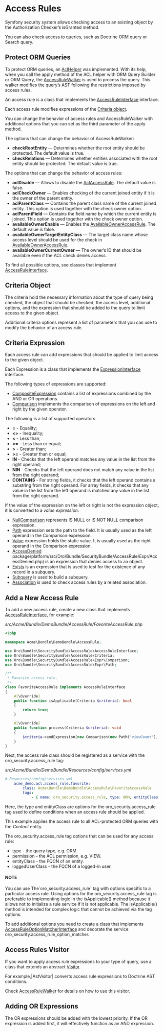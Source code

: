 <a id="backend-security-bundle-access-rules"></a>

# Access Rules

Symfony security system allows checking access to an existing object by the Authorization Checker’s isGranted method.

You can also check access to queries, such as Doctrine ORM query or Search query.

## Protect ORM Queries

To protect ORM queries, an <a href="https://github.com/oroinc/platform/blob/master/src/Oro/Bundle/SecurityBundle/ORM/Walker/AclHelper.php" target="_blank">AclHelper</a> was implemented. With its help, when you call the apply method of the ACL helper with ORM Query Builder or ORM Query, the <a href="https://github.com/oroinc/platform/blob/master/src/Oro/Bundle/SecurityBundle/ORM/Walker/AccessRuleWalker.php" target="_blank">AccessRuleWalker</a> is used
to process the query. This walker modifies the query’s AST following the restrictions imposed by access rules.

An access rule is a class that implements the <a href="https://github.com/oroinc/platform/tree/master/src/Oro/Bundle/SecurityBundle/AccessRule/AccessRuleInterface.php" target="_blank">AccessRuleInterface</a> interface.

Each access rule modifies expressions of the <a href="https://github.com/oroinc/platform/tree/master/src/Oro/Bundle/SecurityBundle/AccessRule/Criteria.php" target="_blank">Criteria object</a>.

You can change the behavior of access rules and AccessRuleWalker with additional options that you can set as the third parameter of the apply method.

The options that can change the behavior of AccessRuleWalker:

- **checkRootEntity** — Determines whether the root entity should be protected. The default value is true.
- **checkRelations** — Determines whether entities associated with the root entity should be protected. The default value is true.

The options that can change the behavior of access rules:

- **aclDisable** — Allows to disable the <a href="https://github.com/oroinc/platform/tree/master/src/Oro/Bundle/SecurityBundle/AccessRule/AclAccessRule.php" target="_blank">AclAccessRule</a>. The default value is false.
- **aclCheckOwner** — Enables checking of the current joined entity if it is the owner of the parent entity.
- **aclParentClass** — Contains the parent class name of the current joined entity. This option is used together with the check owner option.
- **aclParentField** — Contains the field name by which the current entity is joined. This option is used together with the check owner option.
- **availableOwnerEnable** — Enables the <a href="https://github.com/oroinc/platform/blob/master/src/Oro/Bundle/SecurityBundle/AccessRule/AvailableOwnerAccessRule.php" target="_blank">AvailableOwnerAccessRule</a>. The default value is false.
- **availableOwnerTargetEntityClass**  — The target class name whose access level should be used for the check in <a href="https://github.com/oroinc/platform/blob/master/src/Oro/Bundle/SecurityBundle/AccessRule/AvailableOwnerAccessRule.php" target="_blank">AvailableOwnerAccessRule</a>.
- **availableOwnerCurrentOwner** — The owner’s ID that should be available even if the ACL check denies access.

To find all possible options, see classes that implement <a href="https://github.com/oroinc/platform/tree/master/src/Oro/Bundle/SecurityBundle/AccessRule/AccessRuleInterface.php" target="_blank">AccessRuleInterface</a>.

## Criteria Object

The criteria hold the necessary information about the type of query being checked, the object that should be checked,
the access level, additional options, and the expression that should be added to the query to limit access to the given object.

Additional criteria options represent a list of parameters that you can use to modify the behavior of an access rule.

## Criteria Expression

Each access rule can add expressions that should be applied to limit access to the given object.

Each Expression is a class that implements the <a href="https://github.com/oroinc/platform/blob/master/src/Oro/Bundle/SecurityBundle/AccessRule/Expr/ExpressionInterface.php" target="_blank">ExpressionInterface</a> interface.

The following types of expressions are supported:

* <a href="https://github.com/oroinc/platform/blob/master/src/Oro/Bundle/SecurityBundle/AccessRule/Expr/CompositeExpression.php" target="_blank">CompositeExpression</a> contains a list of expressions combined by the AND or OR operations.
* <a href="https://github.com/oroinc/platform/blob/master/src/Oro/Bundle/SecurityBundle/AccessRule/Expr/Comparison.php" target="_blank">Comparison</a> implements the comparison of expressions on the left and right by the given operator.

The following is a list of supported operators:

- **=** - Equality;
- **<>** - Inequality;
- **<** - Less than;
- **<=** - Less than or equal;
- **>** - Greater than;
- **>=** - Greater than or equal;
- **IN** - Checks that the left operand matches any value in the list from the right operand;
- **NIN** - Checks that the left operand does not match any value in the list from the right operand;
- **CONTAINS** - For string fields, it checks that the left operand contains a substring from the right operand. For array fields, it checks that any value in the list from the left operand is matched any value in the list from the right operand.

If the value of the expression on the left or right is not the expression object, it is converted to a *value expression*.

* <a href="https://github.com/oroinc/platform/blob/master/src/Oro/Bundle/SecurityBundle/AccessRule/Expr/NullComparison.php" target="_blank">NullComparison</a> represents IS NULL or IS NOT NULL comparison expression.
* <a href="https://github.com/oroinc/platform/blob/master/src/Oro/Bundle/SecurityBundle/AccessRule/Expr/Path.php" target="_blank">Path</a> expression sets the path to the field. It is usually used as the left operand in the Comparison expression.
* <a href="https://github.com/oroinc/platform/blob/master/src/Oro/Bundle/SecurityBundle/AccessRule/Expr/Value.php" target="_blank">Value</a> expression holds the static value. It is usually used as the right operand in the Comparison expression.
* <a href="https://github.com/oroinc/platform/blob/master/src/Oro/Bundle/SecurityBundle/AccessRule/Expr/AccessDenied.php" target="_blank">AccessDenied</a> package/platform/src/Oro/Bundle/SecurityBundle/AccessRule/Expr/AccessDenied.php) is an expression that denies access to an object.
* <a href="https://github.com/oroinc/platform/blob/master/src/Oro/Bundle/SecurityBundle/AccessRule/Expr/Exists.php" target="_blank">Exists</a> is an expression that is used to test for the existence of any record in a subquery.
* <a href="https://github.com/oroinc/platform/blob/master/src/Oro/Bundle/SecurityBundle/AccessRule/Expr/Subquery.php" target="_blank">Subquery</a> is used to build a subquery.
* <a href="https://github.com/oroinc/platform/blob/master/src/Oro/Bundle/SecurityBundle/AccessRule/Expr/Association.php" target="_blank">Association</a> is used to check access rules by a related association.

## Add a New Access Rule

To add a new access rule, create a new class that implements <a href="https://github.com/oroinc/platform/tree/master/src/Oro/Bundle/SecurityBundle/AccessRule/AccessRuleInterface.php" target="_blank">AccessRuleInterface</a>, for example:

*src/Acme/Bundle/DemoBundle/AccessRule/FavoriteAccessRule.php*
```php
<?php

namespace Acme\Bundle\DemoBundle\AccessRule;

use Oro\Bundle\SecurityBundle\AccessRule\AccessRuleInterface;
use Oro\Bundle\SecurityBundle\AccessRule\Criteria;
use Oro\Bundle\SecurityBundle\AccessRule\Expr\Comparison;
use Oro\Bundle\SecurityBundle\AccessRule\Expr\Path;

/**
 * Favorite access rule.
 */
class FavoriteAccessRule implements AccessRuleInterface
{
    #[\Override]
    public function isApplicable(Criteria $criteria): bool
    {
        return true;
    }

    #[\Override]
    public function process(Criteria $criteria): void
    {
        $criteria->andExpression(new Comparison(new Path('viewCount'), Comparison::GTE, 6));
    }
}
```

Next, the access rule class should be registered as a service with the oro_security.access_rule tag:

*src/Acme/Bundle/DemoBundle/Resources/config/services.yml*
```yaml
# Resources/config/services.yml
    acme_demo.acl.access_rule.favorite:
        class: Acme\Bundle\DemoBundle\AccessRule\FavoriteAccessRule
        tags:
            - { name: oro_security.access_rule, type: ORM, entityClass: Acme\Bundle\DemoBundle\Entity\Favorite }
```

Here, the type and entityClass are options for the oro_security.access_rule tag used to define conditions when an access rule should be applied.

This example applies the access rule to all ACL-protected ORM queries with the *Contact* entity.

The oro_security.access_rule tag options that can be used for any access rule:

- type - the query type, e.g. ORM.
- permission - the ACL permission, e.g. VIEW.
- entityClass - the FQCN of an entity.
- loggedUserClass - the FQCN of a logged-in user.

#### NOTE
You can use The\`oro_security.access_rule\` tag with options specific to a particular access rule. Using options for the oro_security.access_rule tag is preferable to implementing logic in the isApplicable() method because it allows not to initialize a rule service if it is not applicable. The isApplicable() method is intended for complex logic that cannot be achieved via the tag options.

To add additional options you need to create a class that implements <a href="https://github.com/oroinc/platform/blob/master/src/Oro/Bundle/SecurityBundle/AccessRule/AccessRuleOptionMatcherInterface.php" target="_blank">AccessRuleOptionMatcherInterface</a> and decorate the service oro_security.access_rule_option_matcher.

## Access Rules Visitor

If you want to apply access rule expressions to your type of query, use a class that extends an abstract <a href="https://github.com/oroinc/platform/blob/master/src/Oro/Bundle/SecurityBundle/AccessRule/Visitor.php" target="_blank">Visitor</a>.

For example,|AstVisitor| converts access rule expressions to Doctrine AST conditions.

Check <a href="https://github.com/oroinc/platform/blob/master/src/Oro/Bundle/SecurityBundle/ORM/Walker/AccessRuleWalker.php" target="_blank">AccessRuleWalker</a> for details on how to use this visitor.

## Adding OR Expressions

The OR expressions should be added with the lowest priority. If the OR expression is added first, it will effectively function as an AND expression.

<!-- Frontend -->

